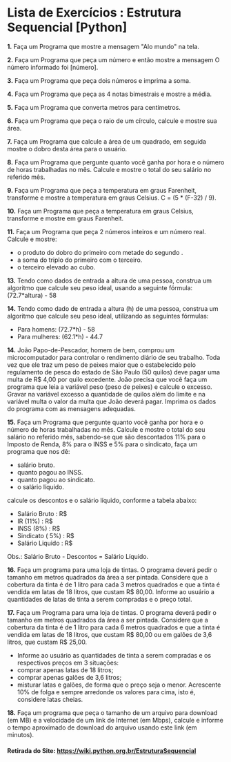 # Lista de Exercícios : Estrutura Sequencial [Python]

**1.** Faça um Programa que mostre a mensagem "Alo mundo" na tela.

**2.** Faça um Programa que peça um número e então mostre a mensagem O número informado foi [número].

**3.** Faça um Programa que peça dois números e imprima a soma.

**4.** Faça um Programa que peça as 4 notas bimestrais e mostre a média.

**5.** Faça um Programa que converta metros para centímetros.

**6.** Faça um Programa que peça o raio de um círculo, calcule e mostre sua área.

**7.** Faça um Programa que calcule a área de um quadrado, em seguida mostre o dobro desta área para o usuário.

**8.** Faça um Programa que pergunte quanto você ganha por hora e o número de horas trabalhadas no mês. Calcule e mostre o total do seu salário no referido mês.

**9.** Faça um Programa que peça a temperatura em graus Farenheit, transforme e mostre a temperatura em graus Celsius.
C = (5 * (F-32) / 9).

**10.** Faça um Programa que peça a temperatura em graus Celsius, transforme e mostre em graus Farenheit.

**11.** Faça um Programa que peça 2 números inteiros e um número real. Calcule e mostre:

* o produto do dobro do primeiro com metade do segundo .
* a soma do triplo do primeiro com o terceiro.
* o terceiro elevado ao cubo.

**13.** Tendo como dados de entrada a altura de uma pessoa, construa um algoritmo que calcule seu peso ideal, usando a seguinte fórmula: (72.7*altura) - 58

**14.** Tendo como dado de entrada a altura (h) de uma pessoa, construa um algoritmo que calcule seu peso ideal, utilizando as seguintes fórmulas:

* Para homens: (72.7*h) - 58
* Para mulheres: (62.1*h) - 44.7

**14.** João Papo-de-Pescador, homem de bem, comprou um microcomputador para controlar o rendimento diário de seu trabalho. Toda vez que ele traz um peso de peixes maior que o estabelecido pelo regulamento de pesca do estado de São Paulo (50 quilos) deve pagar uma multa de R$ 4,00 por quilo excedente. João precisa que você faça um programa que leia a variável peso (peso de peixes) e calcule o excesso. Gravar na variável excesso a quantidade de quilos além do limite e na variável multa o valor da multa que João deverá pagar. Imprima os dados do programa com as mensagens adequadas.

**15.** Faça um Programa que pergunte quanto você ganha por hora e o número de horas trabalhadas no mês. Calcule e mostre o total do seu salário no referido mês, sabendo-se que são descontados 11% para o Imposto de Renda, 8% para o INSS e 5% para o sindicato, faça um programa que nos dê:

* salário bruto.
* quanto pagou ao INSS.
* quanto pagou ao sindicato.
* o salário líquido.

calcule os descontos e o salário líquido, conforme a tabela abaixo:

*  Salário Bruto : R$
*  IR (11%) : R$
*  INSS (8%) : R$
*  Sindicato ( 5%) : R$
*  Salário Liquido : R$

Obs.: Salário Bruto - Descontos = Salário Líquido.

**16.** Faça um programa para uma loja de tintas. O programa deverá pedir o tamanho em metros quadrados da área a ser pintada. Considere que a cobertura da tinta é de 1 litro para cada 3 metros quadrados e que a tinta é vendida em latas de 18 litros, que custam R$ 80,00. Informe ao usuário a quantidades de latas de tinta a serem compradas e o preço total.

**17.** Faça um Programa para uma loja de tintas. O programa deverá pedir o tamanho em metros quadrados da área a ser pintada. Considere que a cobertura da tinta é de 1 litro para cada 6 metros quadrados e que a tinta é vendida em latas de 18 litros, que custam R$ 80,00 ou em galões de 3,6 litros, que custam R$ 25,00.

* Informe ao usuário as quantidades de tinta a serem compradas e os respectivos preços em 3 situações:
* comprar apenas latas de 18 litros;
* comprar apenas galões de 3,6 litros;
* misturar latas e galões, de forma que o preço seja o menor. Acrescente 10% de folga e sempre arredonde os valores para cima, isto é, considere latas cheias.

**18.** Faça um programa que peça o tamanho de um arquivo para download (em MB) e a velocidade de um link de Internet (em Mbps), calcule e informe o tempo aproximado de download do arquivo usando este link (em minutos).

#### Retirada do Site: https://wiki.python.org.br/EstruturaSequencial
